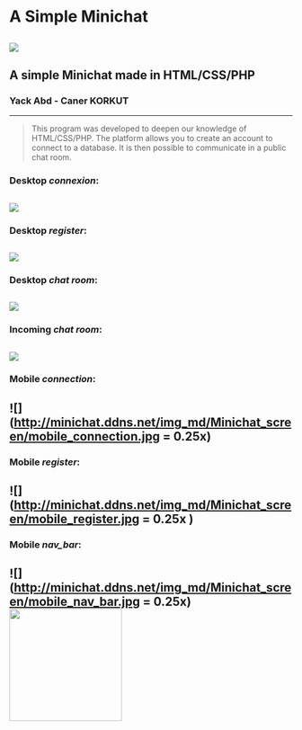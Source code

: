 # A Simple Minichat
 
![](https://pandao.github.io/editor.md/images/logos/editormd-logo-180x180.png)
--------------------------------------------------------------
## A simple Minichat made in HTML/CSS/PHP
### Yack Abd - Caner KORKUT
--------------------------------------------------------------
> This program was developed to deepen our knowledge of HTML/CSS/PHP. The platform allows you to create an account to connect to a database. It is then possible to communicate in a public chat room.
### Desktop *connexion*:
![](http://minichat.ddns.net/img_md/Minichat_screen/desktop_connection.JPG)
--------------------------------------------------------------
### Desktop *register*:
![](http://minichat.ddns.net/img_md/Minichat_screen/desktop_register.JPG)
--------------------------------------------------------------
### Desktop *chat room*:
![](http://minichat.ddns.net/img_md/Minichat_screen/desktop_chat_room.JPG)
--------------------------------------------------------------
### Incoming *chat room*:
![](http://minichat.ddns.net/img_md/Minichat_screen/Incomming_chat_room.JPG)  
--------------------------------------------------------------
### Mobile *connection*:
![](http://minichat.ddns.net/img_md/Minichat_screen/mobile_connection.jpg = 0.25x)
--------------------------------------------------------------
### Mobile *register*:
![](http://minichat.ddns.net/img_md/Minichat_screen/mobile_register.jpg = 0.25x )
--------------------------------------------------------------
### Mobile *nav_bar*:
![](http://minichat.ddns.net/img_md/Minichat_screen/mobile_nav_bar.jpg = 0.25x)
<img src="http://minichat.ddns.net/img_md/Minichat_screen/mobile_nav_bar.jpg " width="200" height="200" />
--------------------------------------------------------------
